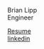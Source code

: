 Brian Lipp   
Engineer

[Resume](https://github.com/bclipp/resume/blob/master/README.md)  
[linkedin](https://www.linkedin.com/in/brianlipp770)
